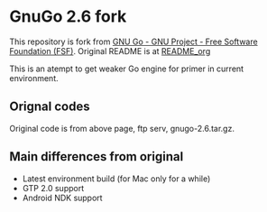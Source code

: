 # GnuGo 2.6 fork

This repository is fork from [GNU Go - GNU Project - Free Software Foundation (FSF)](https://www.gnu.org/software/gnugo/devel.html).
Original README is at [README_org](./README_org)

This is an atempt to get weaker Go engine for primer in current environment.

## Orignal codes

Original code is from above page, ftp serv, gnugo-2.6.tar.gz.


## Main differences from original

- Latest environment build (for Mac only for a while)
- GTP 2.0 support
- Android NDK support